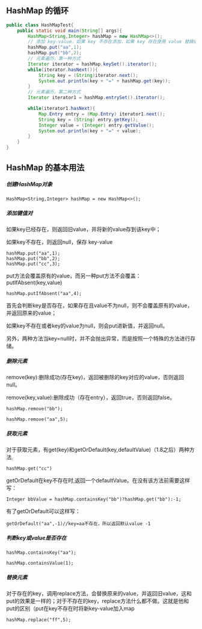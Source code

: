 
## HashMap 的循环

```java
public class HashMapTest{
    public static void main(String[] args){
        HashMap<String,Integer> hashMap = new HashMap<>();
        // 添加 key-value，如果 key 不存在添加，如果 key 存在使用 value 替换旧值
        hashMap.put("aa",1);
        hashMap.put("bb",2);
        // 元素遍历，第一种方式
        Iterator iterator = hashMap.keySet().iterator();
        while(iterator.hasNext()){
            String key = (String)iterator.next();
            System.out.println(key + "=" + hashMap.get(key));
        }
        // 元素遍历，第二种方式
        Iterator iterator1 = hashMap.entrySet().iterator();

        while(iterator1.hasNext){
            Map.Entry entry = (Map.Entry) iterator1.next();
            String key = (String) entry.getKey();
            Integer value = (Integer) entry.getValue();
            System.out.println(key + "=" + value);
        }
    }
}
```

## HashMap 的基本用法

##### 创建HashMap对象

```
HashMap<String,Integer> hashMap = new HashMap<>();
```
##### 添加键值对

如果key已经存在，则返回旧value，并将新的value存到该key中；

如果key不存在，则返回null，保存 key-value

```
hashMap.put("aa",1);
hashMap.put("bb",2);
hashMap.put("cc",3);
```

put方法会覆盖原有的value，而另一种put方法不会覆盖：putIfAbsent(key,value)

```
hashMap.putIfAbsent("aa",4);
```

首先会判断key是否存在，如果存在且value不为null，则不会覆盖原有的value，并返回原来的value；

如果key不存在或者key的value为null，则会put进新值，并返回null。

另外，两种方法当key=null时，并不会抛出异常，而是按照一个特殊的方法进行存储。

##### 删除元素

remove(key):删除成功(存在key)，返回被删除的key对应的value，否则返回null。

remove(key,value):删除成功（存在entry），返回true，否则返回false。

```
hashMap.remove("bb");

hashMap.remove("aa",5);
```

##### 获取元素

对于获取元素，有get(key)和getOrDefault(key,defaultValue)（1.8之后）两种方法.

```
hashMap.get("cc")
```

getOrDefault在key不存在时,返回一个defaultValue。在没有该方法前需要这样写：


```
Integer bbValue = hashMap.containsKey("bb")?hashMap.get("bb"):-1;
```

有了getOrDefault可以这样写：

```
getOrDefault("aa",-1)//key=aa不存在，所以返回默认value -1
```

##### 判断key或value是否存在

```
hashMap.containsKey("aa");

hashMap.containsValue(1);
```

##### 替换元素

对于存在的key，调用replace方法，会替换原来的value，并返回旧value，这和put的效果是一样的；对于不存在的key，replace方法什么都不做。这就是他和put的区别（put在key不存在时将新key-value加入map


```
hashMap.replace("ff",5);
```



